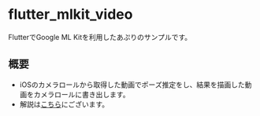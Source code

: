 # flutter_mlkit_video

FlutterでGoogle ML Kitを利用したあぷりのサンプルです。

## 概要

- iOSのカメラロールから取得した動画でポーズ推定をし、結果を描画した動画をカメラロールに書き出します。
- 解説は[こちら]()にございます。
